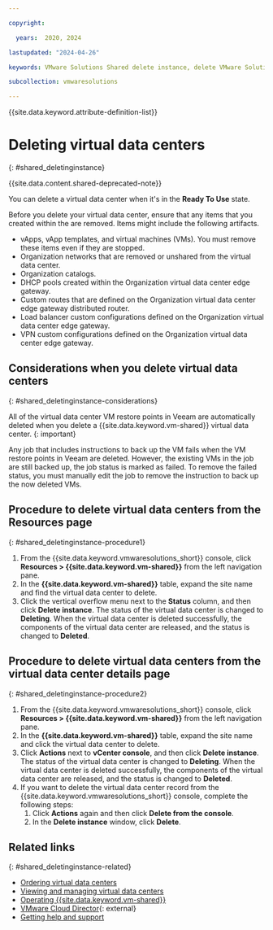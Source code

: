 ```yaml
---

copyright:

  years:  2020, 2024

lastupdated: "2024-04-26"

keywords: VMware Solutions Shared delete instance, delete VMware Solutions Shared, remove VMware Solutions Shared

subcollection: vmwaresolutions

---
```


{{site.data.keyword.attribute-definition-list}}

# Deleting virtual data centers
{: #shared_deletinginstance}

{{site.data.content.shared-deprecated-note}}

You can delete a virtual data center when it's in the **Ready To Use** state.

Before you delete your virtual data center, ensure that any items that you created within the are removed. Items might include the following artifacts.

* vApps, vApp templates, and virtual machines (VMs). You must remove these items even if they are stopped.
* Organization networks that are removed or unshared from the virtual data center.
* Organization catalogs.
* DHCP pools created within the Organization virtual data center edge gateway.
* Custom routes that are defined on the Organization virtual data center edge gateway distributed router.
* Load balancer custom configurations defined on the Organization virtual data center edge gateway.
* VPN custom configurations defined on the Organization virtual data center edge gateway.

## Considerations when you delete virtual data centers
{: #shared_deletinginstance-considerations}

All of the virtual data center VM restore points in Veeam are automatically deleted when you delete a {{site.data.keyword.vm-shared}} virtual data center.
{: important}

Any job that includes instructions to back up the VM fails when the VM restore points in Veeam are deleted. However, the existing VMs in the job are still backed up, the job status is marked as failed. To remove the failed status, you must manually edit the job to remove the instruction to back up the now deleted VMs.

## Procedure to delete virtual data centers from the Resources page
{: #shared_deletinginstance-procedure1}

1. From the {{site.data.keyword.vmwaresolutions_short}} console, click **Resources > {{site.data.keyword.vm-shared}}** from the left navigation pane.
2. In the **{{site.data.keyword.vm-shared}}** table, expand the site name and find the virtual data center to delete.
3. Click the vertical overflow menu next to the **Status** column, and then click **Delete instance**.
   The status of the virtual data center is changed to **Deleting**. When the virtual data center is deleted successfully, the components of the virtual data center are released, and the status is changed to **Deleted**.

## Procedure to delete virtual data centers from the virtual data center details page
{: #shared_deletinginstance-procedure2}

1. From the {{site.data.keyword.vmwaresolutions_short}} console, click **Resources > {{site.data.keyword.vm-shared}}** from the left navigation pane.
2. In the **{{site.data.keyword.vm-shared}}** table, expand the site name and click the virtual data center to delete.
3. Click **Actions** next to **vCenter console**, and then click **Delete instance**.
   The status of the virtual data center is changed to **Deleting**. When the virtual data center is deleted successfully, the components of the virtual data center are released, and the status is changed to **Deleted**.
4. If you want to delete the virtual data center record from the {{site.data.keyword.vmwaresolutions_short}} console, complete the following steps:
   1. Click **Actions** again and then click **Delete from the console**.
   2. In the **Delete instance** window, click **Delete**.

## Related links
{: #shared_deletinginstance-related}

* [Ordering virtual data centers](/docs/vmwaresolutions?topic=vmwaresolutions-shared_ordering)
* [Viewing and managing virtual data centers](/docs/vmwaresolutions?topic=vmwaresolutions-shared_viewing-vdc-summary)
* [Operating {{site.data.keyword.vm-shared}}](/docs/vmwaresolutions?topic=vmwaresolutions-shared_vcd-ops-guide)
* [VMware Cloud Director](https://www.vmware.com/products/cloud-director.html){: external}
* [Getting help and support](/docs/vmwaresolutions?topic=vmwaresolutions-trbl_support)
